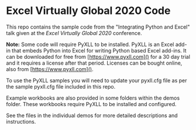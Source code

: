 # Excel Virtually Global 2020 Code

This repo contains the sample code from the "Integrating Python and Excel" talk given at the
*Excel Virtually Global 2020* conference.

**Note:** Some code will require PyXLL to be installed. PyXLL is an Excel add-in that
embeds Python into Excel for writing Python based Excel add-ins. It can be
downloaded for free from [https://www.pyxll.com]() for a 30 day trial and it
requires a license after that period. Licenses can be bought online, also from
[https://www.pyxll.com]().

To use the PyXLL samples you will need to update your pyxll.cfg file as per the sample
pyxll.cfg file included in this repo.

Example workbooks are also provided in some folders within the demos folder. These workbooks
require PyXLL to be installed and configured.

See the files in the individual demos for more detailed descriptions and instructions.